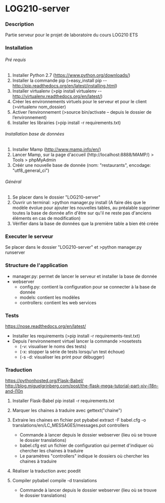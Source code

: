# LOG210-server

### Description
Partie serveur pour le projet de laboratoire du cours LOG210 ETS

### Installation

###### Pré requis
1. Installer Python 2.7 (https://www.python.org/downloads/)
2. Installer la commande pip (>easy_install pip -- http://pip.readthedocs.org/en/latest/installing.html)
3. Installer virtualenv (>pip install virtualenv -- http://virtualenv.readthedocs.org/en/latest/)
4. Créer les environnements virtuels pour le serveur et pour le client (>virtualenv nom_dossier)
5. Activer l’environnement (>source bin/activate – depuis le dossier de l’environnement)
6. Installer les librairies (>pip install -r requirements.txt)

###### Installation base de données
1. Installer Mamp (http://www.mamp.info/en/)
2. Lancer Mamp, sur la page d'accueil (http://localhost:8888/MAMP/) > Tools > phpMyAdmin
3. Créér une nouvelle base de donnée (nom: "restaurants", encodage: "utf8_general_ci")

###### Général
1. Se placer dans le dossier "LOG210-server"
2. Ouvrir un terminal: >python manager.py install (A faire dès que le modèle évolue pour ajouter les nouvelles tables, au préalable supprimer toutes la base de donnée afin d'être sur qu'il ne reste pas d'anciens éléments en cas de modification)
3. Vérifier dans la base de données que la première table a bien été créée

### Executer le serveur

Se placer dans le dossier "LOG210-server" et >python manager.py runserver

### Structure de l'application

* manager.py: permet de lancer le serveur et installer la base de donnée
* webserver
	* config.py: contient la configuration pour se connecter à la base de donnée
	* models: contient les modèles
	* controllers: contient les web services


### Tests
https://nose.readthedocs.org/en/latest/

* Installer les requirements (>pip install -r requirements-test.txt)
* Depuis l'environnement virtuel lancer la commande >nosetests
	* (-v: visualiser le noms des tests)
	* (-x: stopper la série de tests lorsqu'un test échoue)
	* (-s -d: visualiser les print pour débugger)


### Traduction
https://pythonhosted.org/Flask-Babel/
http://blog.miguelgrinberg.com/post/the-flask-mega-tutorial-part-xiv-i18n-and-l10n

1. Installer Flask-Babel
pip install -r requirements.txt

2. Marquer les chaines à traduire avec gettext("chaine")
3. Extraire les chaines en fichier pot
pybabel extract -F babel.cfg -o translations/en/LC_MESSAGES/messages.pot controllers
	* Commande à lancer depuis le dossier webserver (lieu où se trouve le dossier translations)
	* babel.cfg est un fichier de configuration qui permet d'indiquer où chercher les chaines à traduire
	* Le paramètres "controllers" indique le dossiers où chercher les chaines à traduire

4. Réaliser la traduction avec poedit
5. Compiler
pybabel compile -d translations
	* Commande à lancer depuis le dossier webserver (lieu où se trouve le dossier translations)
